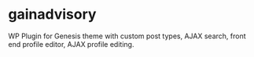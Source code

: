 # gainadvisory
WP Plugin for Genesis theme with custom post types, AJAX search, front end profile editor, AJAX profile editing. 
